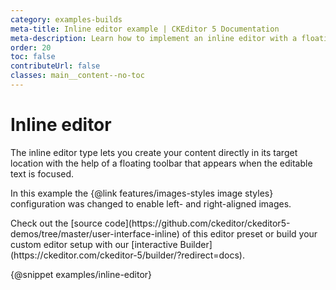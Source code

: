 ```yaml
---
category: examples-builds
meta-title: Inline editor example | CKEditor 5 Documentation
meta-description: Learn how to implement an inline editor with a floating toolbar for direct content editing in its target location.
order: 20
toc: false
contributeUrl: false
classes: main__content--no-toc
---
```


# Inline editor

The inline editor type lets you create your content directly in its target location with the help of a floating toolbar that appears when the editable text is focused.

In this example the {@link features/images-styles image styles} configuration was changed to enable left- and right-aligned images.

<info-box hint>
	Check out the [source code](https://github.com/ckeditor/ckeditor5-demos/tree/master/user-interface-inline) of this editor preset or build your custom editor setup with our [interactive Builder](https://ckeditor.com/ckeditor-5/builder/?redirect=docs).
</info-box>

{@snippet examples/inline-editor}
